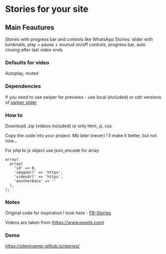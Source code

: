 # Stories for your site

## Main Feautures

Stories with progress bar and controls like WhatsApp Stories: slider with tumbnails, play + pause + sounud on/off controls, progress bar, auto closing after last video ends

### Defaults for video

Autoplay, muted

### Dependencies

If you need to use swiper for previews - use local (included) or cdn versions of [swiper slider](https://swiperjs.com)

### How to

Download .zip (videos included) or only html, js, css

Copy the code into your project. Mb later (never) i'll make it better, but not now...

For php to js object use json_encode for array

```
array(
  array(
    'id' => 0,
	'imageUrl' => 'https',
	'videoUrl' => 'https',
	'anotherData' => ''
  ),
);
```

### Notes

Original code for inspiration I took here - [FB-Stories](https://github.com/livebloggerofficial/FB-Stories/)

Videos are taken from (https://www.pexels.com)

### Demo

https://silentvampr.github.io/stories/